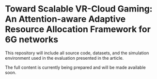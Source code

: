 # Toward Scalable VR-Cloud Gaming: An Attention-aware Adaptive Resource Allocation Framework for 6G networks

This repository will include all source code, datasets, and the simulation environment used in the evaluation presented in the article.

The full content is currently being prepared and will be made available soon.
